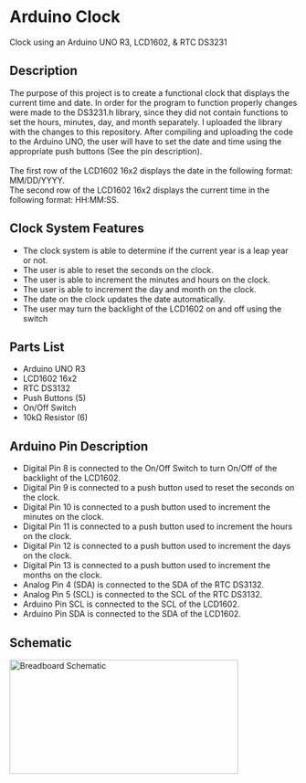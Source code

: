 <h1>Arduino Clock</h1>
Clock using an Arduino UNO R3, LCD1602, &amp; RTC DS3231

<!-- Description !--->
<h2>Description</h2>
<p>
    The purpose of this project is to create a functional clock that displays the current time and date.
    In order for the program to function properly changes were made to the DS3231.h library, since they 
    did not contain functions to set the hours, minutes, day, and month separately. I uploaded the library
    with the changes to this repository. After compiling and uploading the code to the Arduino UNO, the
    user will have to set the date and time using the appropriate push buttons (See the pin description).
    <br /><br />
    The first row of the LCD1602 16x2 displays the date in the following format: MM/DD/YYYY.<br />
    The second row of the LCD1602 16x2 displays the current time in the following format: HH:MM:SS.<br />
</p>

<!--- Clock Features !--->
<h2>Clock System Features</h2>
<ul>
  <li>The clock system is able to determine if the current year is a leap year or not.</li>
  <li>The user is able to reset the seconds on the clock.</li>
  <li>The user is able to increment the minutes and hours on the clock.</li>
  <li>The user is able to increment the day and month on the clock.</li>
  <li>The date on the clock updates the date automatically.</li>
  <li>The user may turn the backlight of the LCD1602 on and off using the switch</li>
</ul>

<!--- Parts List !--->
<h2>Parts List</h2>
<ul>
  <li>Arduino UNO R3</li>
  <li>LCD1602 16x2</li>
  <li>RTC DS3132</li>
  <li>Push Buttons (5)</li>
  <li>On/Off Switch</li>
  <li>10k&Omega; Resistor (6)</li>
</ul>

<!--- Pin Description !--->
<h2>Arduino Pin Description</h2>
<ul>
  <li>Digital Pin 8 is connected to the On/Off Switch to turn On/Off of the backlight of the LCD1602.</li>
  <li>Digital Pin 9 is connected to a push button used to reset the seconds on the clock.</li>
  <li>Digital Pin 10 is connected to a push button used to increment the minutes on the clock.</li>
  <li>Digital Pin 11 is connected to a push button used to increment the hours on the clock.</li>
  <li>Digital Pin 12 is connected to a push button used to increment the days on the clock.</li>
  <li>Digital Pin 13 is connected to a push button used to increment the months on the clock.</li>
  <li>Analog Pin 4 (SDA) is connected to the SDA of the RTC DS3132.</li>
  <li>Analog Pin 5 (SCL) is connected to the SCL of the RTC DS3132.</li>
  <li>Arduino Pin SCL is connected to the SCL of the LCD1602.</li>
  <li>Arduino Pin SDA is connected to the SDA of the LCD1602.</li>
</ul>

<!--- Schematic Diagram !--->
<h2>Schematic</h2>
<img src="https://4.bp.blogspot.com/-yGKnDue2d4s/V7FKZIpT_aI/AAAAAAAAAjM/x6ymeUM7dPQIYxDF7Zf0gHShdZVsBk6eQCLcB/s1600/Arduino_Clock.jpg" alt="Breadboard Schematic" width="400" height="200">

